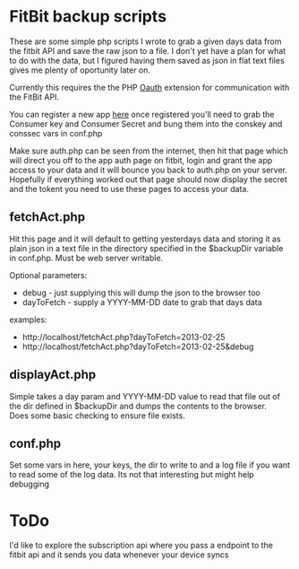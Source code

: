 FitBit backup scripts
=====================

These are some simple php scripts I wrote to grab a given days data from 
the fitbit API and save the raw json to a file. I don't yet have a plan 
for what to do with the data, but I figured having them saved as json
in flat text files gives me plenty of oportunity later on.

Currently this requires the the PHP [Oauth](http://php.net/manual/en/book.oauth.php)
extension for communication with the FitBit API.

You can register a new app [here](https://dev.fitbit.com/apps/new) once
registered you'll need to grab the Consumer key and Consumer Secret and 
bung them into the conskey and conssec vars in conf.php

Make sure auth.php can be seen from the internet, then hit that page
which will direct you off to the app auth page on fitbit, login and
grant the app access to your data and it will bounce you back to auth.php
on your server. Hopefully if everything worked out that page should now
display the secret and the tokent you need to use these pages to access
your data.

fetchAct.php
------------

Hit this page and it will default to getting yesterdays data and storing 
it as plain json in a text file in the directory specified in the 
$backupDir variable in conf.php. Must be web server writable.

Optional parameters:

* debug - just supplying this will dump the json to the browser too
* dayToFetch - supply a YYYY-MM-DD date to grab that days data

examples: 

* http://localhost/fetchAct.php?dayToFetch=2013-02-25
* http://localhost/fetchAct.php?dayToFetch=2013-02-25&debug

displayAct.php
--------------

Simple takes a day param and YYYY-MM-DD value to read that file out of 
the dir defined in $backupDir and dumps the contents to the browser.  
Does some basic checking to ensure file exists.

conf.php
--------

Set some vars in here, your keys, the dir to write to and a log file 
if you want to read some of the log data. Its not that interesting 
but might help debugging


ToDo
====

I'd like to explore the subscription api where you pass a endpoint to
the fitbit api and it sends you data whenever your device syncs
